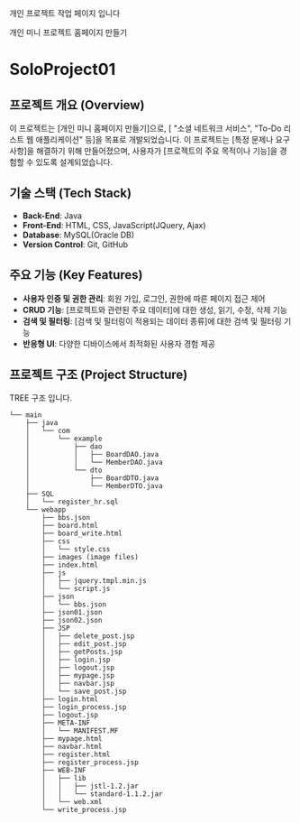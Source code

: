 
개인 프로젝트 작업 페이지 입니다

개인 미니 프로젝트 홈페이지 만들기 

# SoloProject01

## 프로젝트 개요 (Overview)

이 프로젝트는 [개인 미니 홈페이지 만들기]으로, 
[ "소셜 네트워크 서비스", "To-Do 리스트 웹 애플리케이션" 등]을 목표로 개발되었습니다. 
이 프로젝트는 [특정 문제나 요구 사항]을 해결하기 위해 만들어졌으며, 
사용자가 [프로젝트의 주요 목적이나 기능]을 경험할 수 있도록 설계되었습니다.

## 기술 스택 (Tech Stack)

- **Back-End**: Java
- **Front-End**: HTML, CSS, JavaScript(JQuery, Ajax)
- **Database**: MySQL(Oracle DB)
- **Version Control**: Git, GitHub


## 주요 기능 (Key Features)

- **사용자 인증 및 권한 관리**: 회원 가입, 로그인, 권한에 따른 페이지 접근 제어
- **CRUD 기능**: [프로젝트와 관련된 주요 데이터]에 대한 생성, 읽기, 수정, 삭제 기능
- **검색 및 필터링**: [검색 및 필터링이 적용되는 데이터 종류]에 대한 검색 및 필터링 기능
- **반응형 UI**: 다양한 디바이스에서 최적화된 사용자 경험 제공

## 프로젝트 구조 (Project Structure)

TREE 구조 입니다.

```plaintext
└── main
    ├── java
    │   └── com
    │       └── example
    │           ├── dao
    │           │   ├── BoardDAO.java
    │           │   └── MemberDAO.java
    │           └── dto
    │               ├── BoardDTO.java
    │               └── MemberDTO.java
    ├── SQL
    │   └── register_hr.sql
    └── webapp
        ├── bbs.json
        ├── board.html
        ├── board_write.html
        ├── css
        │   └── style.css
        ├── images (image files)
        ├── index.html
        ├── js
        │   ├── jquery.tmpl.min.js
        │   └── script.js
        ├── json
        │   └── bbs.json
        ├── json01.json
        ├── json02.json
        ├── JSP
        │   ├── delete_post.jsp
        │   ├── edit_post.jsp
        │   ├── getPosts.jsp
        │   ├── login.jsp
        │   ├── logout.jsp
        │   ├── mypage.jsp
        │   ├── navbar.jsp
        │   └── save_post.jsp
        ├── login.html
        ├── login_process.jsp
        ├── logout.jsp
        ├── META-INF
        │   └── MANIFEST.MF
        ├── mypage.html
        ├── navbar.html
        ├── register.html
        ├── register_process.jsp
        ├── WEB-INF
        │   ├── lib
        │   │   ├── jstl-1.2.jar
        │   │   └── standard-1.1.2.jar
        │   └── web.xml
        └── write_process.jsp
```



